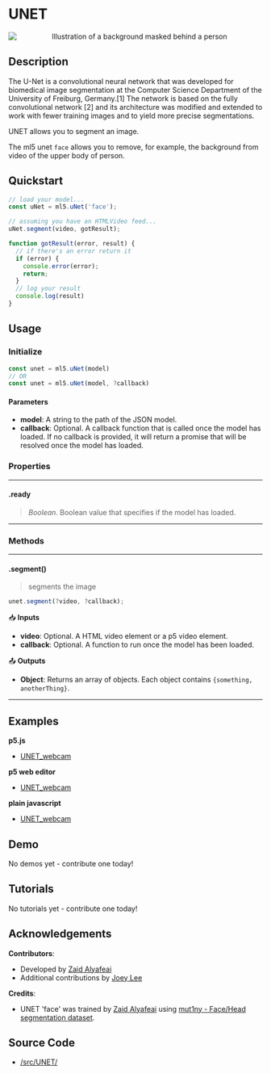 # UNET


<center>
    <img style="display:block; max-height:20rem" alt="Illustration of a background masked behind a person" src="_media/reference__header-unet.png">
</center>


## Description

The U-Net is a convolutional neural network that was developed for biomedical image segmentation at the Computer Science Department of the University of Freiburg, Germany.[1] The network is based on the fully convolutional network [2] and its architecture was modified and extended to work with fewer training images and to yield more precise segmentations.

UNET allows you to segment an image. 

The ml5 unet `face` allows you to remove, for example, the background from video of the upper body of person.


## Quickstart

```js
// load your model...
const uNet = ml5.uNet('face');

// assuming you have an HTMLVideo feed...
uNet.segment(video, gotResult);

function gotResult(error, result) {
  // if there's an error return it
  if (error) {
    console.error(error);
    return;
  }
  // log your result
  console.log(result)
}
```


## Usage

### Initialize

```js
const unet = ml5.uNet(model)
// OR
const unet = ml5.uNet(model, ?callback)
```

#### Parameters
* **model**: A string to the path of the JSON model.
* **callback**: Optional. A callback function that is called once the model has loaded. If no callback is provided, it will return a promise that will be resolved once the model has loaded.


### Properties


***
#### .ready
> *Boolean*. Boolean value that specifies if the model has loaded.
***


### Methods

<!-- /////////////////////
FUNCTION DEFINITION START 
* Notice that each function definition is wrapped in three stars `***`
* This creates lines to contain everything
///////////////////////// -->
***
#### .segment()
> segments the image

```js
unet.segment(?video, ?callback);
```

📥 **Inputs**
* **video**: Optional. A HTML video element or a p5 video element.
* **callback**: Optional. A function to run once the model has been loaded.

📤 **Outputs**

* **Object**: Returns an array of objects. Each object contains `{something, anotherThing}`.

***


## Examples

**p5.js**
* [UNET_webcam](https://github.com/ml5js/ml5-examples/tree/development/p5js/UNET/UNET_webcam)

**p5 web editor**
* [UNET_webcam](https://editor.p5js.org/ml5/sketches/UNET_webcam)

**plain javascript**
* [UNET_webcam](https://github.com/ml5js/ml5-examples/tree/development/javascript/UNET/UNET_webcam)


## Demo

No demos yet - contribute one today!

## Tutorials

No tutorials yet - contribute one today!


## Acknowledgements

**Contributors**:
  * Developed by [Zaid Alyafeai](https://github.com/zaidalyafeai)
  * Additional contributions by [Joey Lee](https://github.com/joeyklee)

**Credits**:
  * UNET 'face' was trained by [Zaid Alyafeai](https://github.com/zaidalyafeai) using [mut1ny - Face/Head segmentation dataset](http://www.mut1ny.com/face-headsegmentation-dataset).

## Source Code

* [/src/UNET/](https://github.com/ml5js/ml5-library/tree/development/src/UNET)
